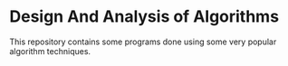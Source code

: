 # Design And Analysis of Algorithms
This repository contains some programs done using some very popular algorithm techniques. 